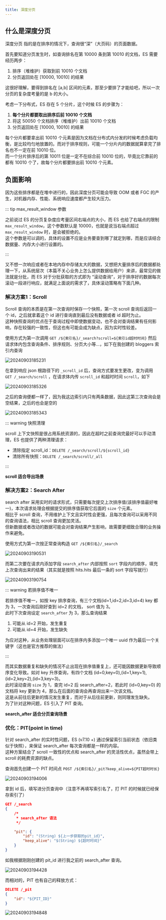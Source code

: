 ```yaml
---
title: 深度分页
---
```


## 什么是深度分页

深度分页 指的是在排序的情况下，查询很“深”（大页码）的页面数据。  

首先要知道分页发生时，如查询排名在第 10000 条到第 10010 的文档，ES 需要经历两步：
1. 排序（堆维护）获取到前 10010 个文档
2. 分页返回处在 [10000, 10010] 的结果

这很好理解，要得到排名在 [a,b] 区间的元素，那至少要排了才能给吧，所以一次分页的复杂度考量的是 b 的大小。  

考虑一下分布式，ES 存在 5 个分片，这个时候 ES 的步骤为：
1. **每个分片都要取出排序后前 10010 个文档**
2. 将这 50050 个文档排序（堆维护）出前 10010 个文档
3. 分页返回处在 [10000, 10010] 的结果

每个分片都要拿出前 10010 个元素是因为文档在分布式内分发的时候考虑负载均衡，是比较均匀地放置的。而对于排序规则，可能一个分片内的数据就算拿完了排名也不一定在前 10010 位。  
而一个分片排序后的第 10011 位是一定不在综合前 10010 位的，毕竟比它靠前的都有 10010 个了，故每个分片都要排出前 10010 个元素。

## 负面影响

因为这些排序都是在堆中进行的，因此深度分页可能会导致 OOM 或者 FGC 的产生，对机器内存、性能、系统响应速度都产生较大压力。

::: tip max_result_window 参数

之前说过 ES 的分页复杂度应考量区间右端点的大小，而 ES 也给了右端点的限制 `max_result_window`，这个参数默认是 10000，也就是说当右端点超过 `max_result_window` 时，是会被拒绝的。  
这个参数是可以调的，具体的设置不应是业务要查到哪了就定到哪，而是应该结合数据量、内存大小进行设置的。

:::

又不想一次响应或者在本地内存中存储太大的数据，又想把大量排序后的数据都处理一下，从系统层次（本篇不关心业务上怎么提供数据给用户）来讲，最常见的做法就是分批，而 ES 对于分批获取的方式即为 “滚动查询”，对于排序好的数据每次滚动一段进行响应，就满足上面说的需求了，具体滚动策略有下面几种。

### 解决方案1：Scroll

Scroll 查询的本质是在第一次查询时保存一个快照，第一次 scroll 查询后返回一个 id，之后就拿着这个 id 进行查询直到最后没有数据或者 id 超时为止。  
这种快照查询的优点在于查询过程中即使数据变动，也不会对查询结果有任何影响，存在较强的一致性，但这也有可能会成为缺点，因为实时性较差。  

使用方式为第一次调用 `GET /${索引名}/_search?scroll=${索引id超时时间}` 然后请求体内包含查询条件、排序规则、分页大小等...，如下在我创建的 bloggers 索引内查询  

![20240903185231](https://cr-demo-blog-1308117710.cos.ap-nanjing.myqcloud.com/chivas-regal/20240903185231.png)  

在拿到响应 json 根路径下的 `_scroll_id` 后，查询方式要发生更改，变为调用 `GET /_search/scroll` ，在请求体内传 `scroll_id` 和超时时间 `scroll`，如下

![20240903185326](https://cr-demo-blog-1308117710.cos.ap-nanjing.myqcloud.com/chivas-regal/20240903185326.png)

之后的查询便都一样了，因为我这边索引内只有两条数据，因此这第三次查询会是空结果，之后的也会是空的

![20240903185343](https://cr-demo-blog-1308117710.cos.ap-nanjing.myqcloud.com/chivas-regal/20240903185343.png)

::: warning 快照清理

scroll 上下文快照是很占用系统资源的，因此在超时之前查询完最好可以手动清理，ES 也提供了两种清理请求：

- 清除指定 scroll_id：`DELETE /_search/scroll/${scroll_id}`
- 清除所有快照：`DELETE /_search/scroll/_all`

:::  

**scroll 适合导出场景**  

### 解决方案2：Search After

search after 采用实时的请求形式，只需要每次提交上次排序值(该排序值最好唯一)，本次请求处理会根据提交的排序值获取它后面的 `size` 个元素。  
相比于 scroll 查询，不用维护上下文且实时性会更强，且每次查询可以采用不同的查询语法，相比 scroll 查询更加灵活。  
但新数据或者改动的数据可能会对查询结果产生影响，故需要更细致合理的业务操作来避免。  

使用方式为第一次按正常查询构造 `GET /${索引名}/_search`  

![20240903190531](https://cr-demo-blog-1308117710.cos.ap-nanjing.myqcloud.com/chivas-regal/20240903190531.png)  

而第二次要在请求内添加字段 `search_after` 内部按照 `sort` 字段内的顺序，填充上次查询出来的结果（其实就是按照 hits.hits 最后一条的 sort 字段写就行）  

![20240903190754](https://cr-demo-blog-1308117710.cos.ap-nanjing.myqcloud.com/chivas-regal/20240903190754.png)  

::: warning 若排序值不唯一

若排序值不唯一，如按 key 排序查询，有三个文档(id=1,id=2,id=3,id=4) key 都为 3，一次查询后刚好查到 id=2 的文档， sort 值为 3。  
此时下次查询设定 `search_after` 为 3，那么查询结果
1. 可能从 id=2 开始，发生重复
2. 可能从 id=4 开始，发生缺失

为应对这种，从业务处理层面可以在排序内多添加一个唯一 uuid 作为最后一个关键字（这也是官方推荐的做法）  

:::

而其实数据重复和缺失的情况不止出现在排序值重复上，还可能因数据更新导致顺序变化导致。如对 key 升序查询，有四个文档 (id=0,key=0),(id=1,key=1),(id=2,key=2),(id=3,key=3)。  
此时滚动查询 `size` 为 1，查完 id=2 后 search_after=2，若此时 (id=0,key=0) 的文档将 key 更新为 4，那么在后面的查询会再查询出来一次该文档。  
这是从前往后更新的情况发生重复，而对于从后往前更新，则同理发生缺失。  
为了针对这种问题，ES 引入了 PIT 查询。  

**search_after 适合分页查询场景**

### 优化：PIT(point in time)

针对 search_after 的实时性问题，ES (v7.10 +) 通过保留索引当前状态（依旧类似于快照），来保证 search_after 每次查询都是一样的内容。    
这种方案结合了 scroll 一致性的优点和 search_after 的灵活性优点，虽然会带上 scroll 的耗费资源的缺点。  

查询首先创建一个 PIT 时间点 `POST /${索引名}/_pit?keep_alive=${PIT超时时长}`  

![20240903194006](https://cr-demo-blog-1308117710.cos.ap-nanjing.myqcloud.com/chivas-regal/20240903194006.png)  

拿到 id 后，填写进分页查询中（注意不再填写索引名了，打 PIT 的时候就已经保存索引了）  

```json
GET /_search
{
    /*
     * search_after 语法
     */

    "pit": {
        "id": "(String) ${上一步获取的pit_id}",
        "keep_alive": "$(String) ${超时时间}"
    }
}
```

如我根据刚刚创建的 pit_id 进行我之前的 search_after 查询。  

![20240903194428](https://cr-demo-blog-1308117710.cos.ap-nanjing.myqcloud.com/chivas-regal/20240903194428.png)  

而相对的，PIT 也有自己的释放方式：

```json
DELETE /_pit
{
    "id": "${PIT_ID}"
}
```

![20240903194848](https://cr-demo-blog-1308117710.cos.ap-nanjing.myqcloud.com/chivas-regal/20240903194848.png)